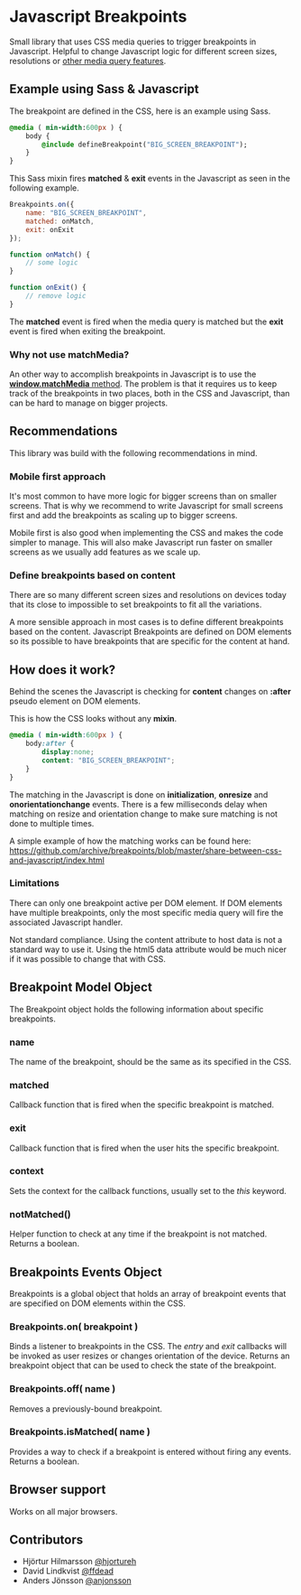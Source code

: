 # Javascript Breakpoints

Small library that uses CSS media queries to trigger breakpoints in Javascript.   Helpful to change Javascript logic for different screen sizes, resolutions or [other media query features](http://www.w3.org/TR/css3-mediaqueries/#media1).


## Example using Sass & Javascript

The breakpoint are defined in the CSS,  here is an example using Sass.

```sass
@media ( min-width:600px ) {
	body {
		@include defineBreakpoint("BIG_SCREEN_BREAKPOINT");
	}
}
```

This Sass mixin fires **matched** & **exit** events in the Javascript as seen in the following example.

```js
Breakpoints.on({
	name: "BIG_SCREEN_BREAKPOINT",
	matched: onMatch,
	exit: onExit
});

function onMatch() {
	// some logic
}

function onExit() {
	// remove logic
}
```

The **matched** event is fired when the media query is matched but the **exit** event is fired when exiting the breakpoint.


### Why not use matchMedia?

An other way to accomplish breakpoints in Javascript is to use the [**window.matchMedia** method](https://developer.mozilla.org/en-US/docs/DOM/window.matchMedia).  The problem is that it requires us to keep track of the breakpoints in two places,  both in the CSS and Javascript,  than can be hard to manage on bigger projects.


## Recommendations

This library was build with the following recommendations in mind. 


### Mobile first approach

It's most common to have more logic for bigger screens than on smaller screens.   That is why we recommend to write Javascript for small screens first and add the breakpoints as scaling up to bigger screens.  

Mobile first is also good when implementing the CSS and makes the code simpler to manage.  This will also make  Javascript run faster on smaller screens as we usually add features as we scale up.


### Define breakpoints based on content

There are so many different screen sizes and resolutions on devices today that its close to impossible to set breakpoints to fit all the variations.  

A more sensible approach in most cases is to define different breakpoints based on the content.  Javascript Breakpoints are defined on DOM elements so its possible to have breakpoints that are specific for the content at hand.


## How does it work?

Behind the scenes the Javascript is checking for **content** changes on **:after** pseudo element on DOM elements.  

This is how the CSS looks without any **mixin**.

```css
@media ( min-width:600px ) {
	body:after {
		display:none;
		content: "BIG_SCREEN_BREAKPOINT";
	}
}
```

The matching in the Javascript is done on **initialization**, **onresize** and **onorientationchange** events.   There is a few milliseconds delay when matching on resize and orientation change to make sure matching is not done to multiple times. 

A simple example of how the matching works can be found here: https://github.com/archive/breakpoints/blob/master/share-between-css-and-javascript/index.html


### Limitations

There can only one breakpoint active per DOM element. If DOM elements have multiple breakpoints, only the most specific media query will fire the associated Javascript handler. 

Not standard compliance.  Using the content attribute to host data is not a standard way to use it.  Using the html5 data attribute would be much nicer if it was possible to change that with CSS.


## Breakpoint Model Object 

The Breakpoint object holds the following information about specific breakpoints.

### name

The name of the breakpoint,  should be the same as its specified in the CSS.

### matched

Callback function that is fired when the specific breakpoint is matched.

### exit

Callback function that is fired when the user hits the specific breakpoint.

### context

Sets the context for the callback functions,  usually set to the *this* keyword.


### notMatched() 

Helper function to check at any time if the breakpoint is not matched.  Returns a boolean.



## Breakpoints Events Object

Breakpoints is a global object that holds an array of breakpoint events that are specified on DOM elements within the CSS.

### Breakpoints.on( breakpoint )

Binds a listener to breakpoints in the CSS.  The *entry* and *exit* callbacks will be invoked as user resizes or changes orientation of the device.  Returns an breakpoint object that can be used to check the state of the breakpoint.

### Breakpoints.off( name )

Removes a previously-bound breakpoint.

### Breakpoints.isMatched( name )

Provides a way to check if a breakpoint is entered without firing any events.  Returns a boolean.


## Browser support

Works on all major browsers.


## Contributors

* Hjörtur Hilmarsson [@hjortureh](https://twitter.com/hjortureh)
* David Lindkvist [@ffdead](https://twitter.com/ffdead)
* Anders Jönsson [@anjonsson](https://twitter.com/anjonsson)





